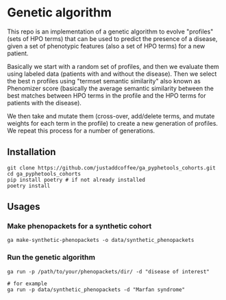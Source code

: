 # Genetic algorithm 
This repo is an implementation of a genetic algorithm to evolve "profiles" (sets of
HPO terms) that can be used to predict the presence of a disease, given a set of phenotypic features (also a set of HPO terms) for a new patient.

Basically we start with a random set of profiles, and then we evaluate them using
labeled data (patients with and without the disease). Then we select the best n profiles
using "termset semantic similarity" also known as Phenomizer score (basically the 
average semantic similarity between the best matches between HPO terms in the profile 
and the HPO terms for patients with the disease). 

We then take and mutate them (cross-over, add/delete terms, and mutate weights for each 
term in the profile) to create a new generation of profiles. We repeat this process for 
a number of generations.


## Installation

```shell
git clone https://github.com/justaddcoffee/ga_pyphetools_cohorts.git
cd ga_pyphetools_cohorts
pip install poetry # if not already installed
poetry install
```

## Usages

### Make phenopackets for a synthetic cohort
```shell
ga make-synthetic-phenopackets -o data/synthetic_phenopackets
```

### Run the genetic algorithm
```shell
ga run -p /path/to/your/phenopackets/dir/ -d "disease of interest"
```
```shell
# for example
ga run -p data/synthetic_phenopackets -d "Marfan syndrome"
```

